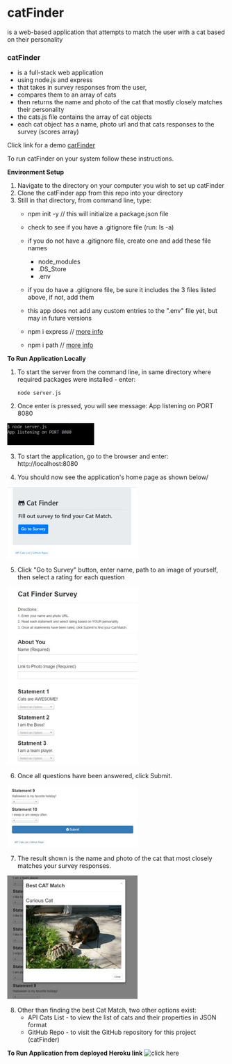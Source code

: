 # catFinder
is a web-based application that attempts to match the user with a cat based on their personality
### catFinder   


* is a full-stack web application
* using node.js and express
* that takes in survey responses from the user,
* compares them to an array of cats
* then returns the name and photo of the cat that mostly closely matches their personality
* the cats.js file contains the array of cat objects
* each cat object has a name, photo url and that cats responses to the survey (scores array)


Click link for a demo [carFinder]() 

To run catFinder on your system follow these instructions.

**Environment Setup**
1. Navigate to the directory on your computer you wish to set up catFinder
2. Clone the catFinder app from this repo into your directory
3. Still in that directory, from command line, type:
    * npm init -y // this will initialize a package.json file 
    * check to see if you have a .gitignore file (run: ls -a)
    * if you do not have a .gitignore file, create one and add these file names
        * node_modules
        * .DS_Store
        * .env
    * if you do have a .gitignore file, be sure it includes the 3 files listed above, if not, add them
    * this app does not add any custom entries to the ".env" file yet, but may in future versions 
 
    * npm i express // [more info](https://www.npmjs.com/package/express) 
    * npm i path // [more info](https://www.npmjs.com/package/path) 
    
**To Run Application Locally**    

1. To start the server from the command line, in same directory where required packages were installed - enter:
    ```
    node server.js
    ```
2. Once enter is pressed, you will see message: App listening on PORT 8080

![Command Line Result](app/data/startServer.jpg)

3. To start the application, go to the browser and enter: http://localhost:8080

4. You should now see the application's home page as shown below/ 

![Application Home Page]( app/data/catFinderMain.jpg)

5. Click "Go to Survey" button, enter name, path to an image of yourself, then select a rating for each question

![Survey](app/data/surveyRoute.jpg)

6. Once all questions have been answered, click Submit.

![Survey](app/data/submitButton.jpg)

7. The result shown is the name and photo of the cat that most closely matches your survey responses.

![Cat match result](app/data/showCatMatch.jpg)

8. Other than finding the best Cat Match, two other options exist:
    * API Cats List - to view the list of cats and their properties in JSON format
    * GitHub Repo - to visit the GitHub repository for this project (catFinder)


**To Run Application from deployed Heroku link**
![click here]()


    

